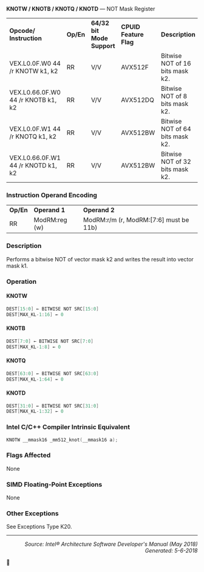 <b>KNOTW / KNOTB / KNOTQ / KNOTD</b> — NOT Mask Register
<table>
	<tr>
		<td><b>Opcode/ Instruction</b></td>
		<td><b>Op/En</b></td>
		<td><b>64/32 bit Mode Support</b></td>
		<td><b>CPUID Feature Flag</b></td>
		<td><b>Description</b></td>
	</tr>
	<tr>
		<td>VEX.L0.0F.W0 44 /r KNOTW k1, k2</td>
		<td>RR</td>
		<td>V/V</td>
		<td>AVX512F</td>
		<td>Bitwise NOT of 16 bits mask k2.</td>
	</tr>
	<tr>
		<td>VEX.L0.66.0F.W0 44 /r KNOTB k1, k2</td>
		<td>RR</td>
		<td>V/V</td>
		<td>AVX512DQ</td>
		<td>Bitwise NOT of 8 bits mask k2.</td>
	</tr>
	<tr>
		<td>VEX.L0.0F.W1 44 /r KNOTQ k1, k2</td>
		<td>RR</td>
		<td>V/V</td>
		<td>AVX512BW</td>
		<td>Bitwise NOT of 64 bits mask k2.</td>
	</tr>
	<tr>
		<td>VEX.L0.66.0F.W1 44 /r KNOTD k1, k2</td>
		<td>RR</td>
		<td>V/V</td>
		<td>AVX512BW</td>
		<td>Bitwise NOT of 32 bits mask k2.</td>
	</tr>
</table>


### Instruction Operand Encoding
<table>
	<tr>
		<td><b>Op/En</b></td>
		<td><b>Operand 1</b></td>
		<td><b>Operand 2</b></td>
	</tr>
	<tr>
		<td>RR</td>
		<td>ModRM:reg (w)</td>
		<td>ModRM:r/m (r, ModRM:[7:6] must be 11b)</td>
	</tr>
</table>


### Description
Performs a bitwise NOT of vector mask k2 and writes the result into vector mask k1.

### Operation


#### KNOTW
```java
DEST[15:0] ← BITWISE NOT SRC[15:0]
DEST[MAX_KL-1:16] ← 0
```
#### KNOTB
```java
DEST[7:0] ← BITWISE NOT SRC[7:0]
DEST[MAX_KL-1:8] ← 0
```
#### KNOTQ
```java
DEST[63:0] ← BITWISE NOT SRC[63:0]
DEST[MAX_KL-1:64] ← 0
```
#### KNOTD
```java
DEST[31:0] ← BITWISE NOT SRC[31:0]
DEST[MAX_KL-1:32] ← 0
```
### Intel C/C++ Compiler Intrinsic Equivalent
```c
KNOTW __mmask16 _mm512_knot(__mmask16 a);
```
### Flags Affected

None

### SIMD Floating-Point Exceptions

None

### Other Exceptions

See Exceptions Type K20.

 --- 
<p align="right"><i>Source: Intel® Architecture Software Developer's Manual (May 2018)<br>Generated: 5-6-2018</i></p>
